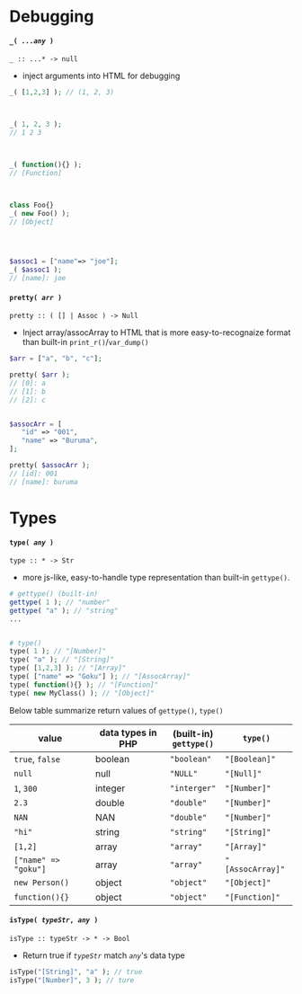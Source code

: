 <h1 id="debugging">Debugging</h1>

#### `_( `*`...any`*` )`
`_ :: ...* -> null`
- inject arguments into HTML for debugging

```php
_( [1,2,3] ); // (1, 2, 3)



_( 1, 2, 3 );
// 1 2 3 



_( function(){} );
// [Function]



class Foo{}
_( new Foo() );
// [Object]




$assoc1 = ["name"=> "joe"];
_( $assoc1 );
// [name]: joe
```


#### `pretty( `*`arr`*` )`
`pretty :: ( [] | Assoc ) -> Null`
- Inject array/assocArray to HTML that is more easy-to-recognaize format than built-in `print_r()`/`var_dump()`

```php
$arr = ["a", "b", "c"];

pretty( $arr );
// [0]: a
// [1]: b
// [2]: c


$assocArr = [
   "id" => "001",
   "name" => "Buruma",
];

pretty( $assocArr );
// [id]: 001
// [name]: buruma
```



<h1 id="types">Types</h1>

#### `type( `*`any`*` )`
`type :: * -> Str`

- more js-like, easy-to-handle type representation than built-in `gettype()`.

```php
# gettype() (built-in)
gettype( 1 ); // "number"
gettype( "a" ); // "string"
...


# type() 
type( 1 ); // "[Number]"
type( "a" ); // "[String]"
type( [1,2,3] ); // "[Array]"
type( ["name" => "Goku"] ); // "[AssocArray]"
type( function(){} ); // "[Function]"
type( new MyClass() ); // "[Object]"
```


Below table summarize return values of `gettype()`, `type()`

|      value     |  data types in PHP | (built-in)<br>`gettype()` | `type()` |
| -------------- | --------- | ------------ | ----------  |
|   `true`, `false`   |  boolean  |  `"boolean"`   | `"[Boolean]"` |
|   `null`         |  null     |  `"NULL"`      | `"[Null]"`    |
|   `1`, `300`       |  integer  |  `"interger"`  | `"[Number]"`  |
|   `2.3`         |  double   |  `"double"`    | `"[Number]"`  |
|   `NAN`          |  NAN      |  `"double"`    | `"[Number]"`  |
|   `"hi"`        |  string   |  `"string"`    | `"[String]"`   |
|   `[1,2]`        |  array    |  `"array"`     | `"[Array]"`    |
|   `["name" => "goku"]` | array | `"array"` | `"[AssocArray]"` |
|   `new Person()`   |  object   |  `"object"`    | `"[Object]"`   |     
|   `function(){}` |  object   |  `"object"`    | `"[Function]"` | 



#### `isType( `*`typeStr`*`, `*`any`*` )`
`isType :: typeStr -> * -> Bool`
- Return true if *`typeStr`* match *`any`*'s data type

```php
isType("[String]", "a" ); // true
isType("[Number]", 3 ); // ture
```






